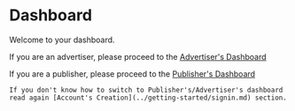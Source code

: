 # Dashboard

Welcome to your dashboard.

If you are an advertiser, please proceed to the [Advertiser's Dashboard](./Advdashboard.md)

If you are a publisher, please proceed to the [Publisher's Dashboard](./Advdashboard.md)

```admonish note
If you don't know how to switch to Publisher's/Advertiser's dashboard read again [Account's Creation](../getting-started/signin.md) section.
```